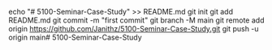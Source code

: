echo "# 5100-Seminar-Case-Study" >> README.md
git init
git add README.md
git commit -m "first commit"
git branch -M main
git remote add origin https://github.com/Janithz/5100-Seminar-Case-Study.git
git push -u origin main# 5100-Seminar-Case-Study
